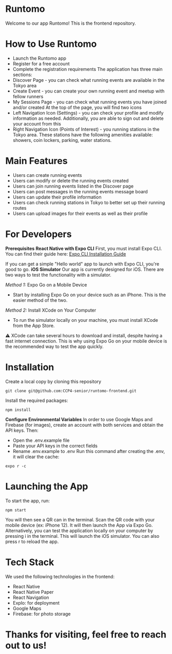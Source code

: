 # Runtomo
Welcome to our app Runtomo! This is the frontend repository.
# How to Use Runtomo

* Launch the Runtomo app
* Register for a free account
* Complete the registration requirements
The application has three main sections:
* Discover Page - you can check what running events are available in the Tokyo area
* Create Event - you can create your own running event and meetup with fellow runners
* My Sessions Page - you can check what running events you have joined and/or created
At the top of the page, you will find two icons
* Left Navigation Icon (Settings) - you can check your profile and modify information as needed. Additionally, you are able to sign out and delete your account from this
* Right Navigation Icon (Points of Interest) - you running stations in the Tokyo area. These stations have the following amenities available: showers, coin lockers, parking, water stations.
# Main Features
* Users can create running events
* Users can modify or delete the running events created
* Users can join running events listed in the Discover page
* Users can post messages in the running events message board
* Users can update their profile information
* Users can check running stations in Tokyo to better set up their running routes
* Users can upload images for their events as well as their profile
# For Developers
**Prerequisites**
**React Native with Expo CLI**
First, you must install Expo CLI. You can find their guide here:
[Expo CLI Installation Guide](https://docs.expo.dev/get-started/installation/)

If you can get a simple "Hello world" app to launch with Expo CLI, you're good to go.
**iOS Simulator**
Our app is currently designed for iOS. There are two ways to test the functionality with a simulator.

*Method 1:* Expo Go on a Mobile Device
* Start by installing Expo Go on your device such as an iPhone. This is the easier method of the two.

*Method 2:* Install XCode on Your Computer
* To run the simulator locally on your machine, you must install XCode from the App Store.

⚠️ XCode can take several hours to download and install, despite having a fast internet connection. This is why using Expo Go on your mobile device is the recommended way to test the app quickly.
# Installation
Create a local copy by cloning this repository
```
git clone git@github.com:CCP4-senior/runtomo-frontend.git
```
Install the required packages:
```
npm install
```
**Configure Environmental Variables**
In order to use Google Maps and Firebase (for images), create an account with both services and obtain the API keys.
Then:
* Open the .env.example file
* Paste your API keys in the correct fields
* Rename .env.example to .env
Run this command after creating the .env, it will clear the cache:
```
expo r -c
```
# Launching the App
To start the app, run:
```
npm start
```
You will then see a QR can in the terminal. Scan the QR code with your mobile device (ex: iPhone 12). It will then launch the App via Expo Go.
Alternatively, you can test the application locally on your computer by pressing i in the terminal. This will launch the iOS simulator.
You can also press r to reload the app.
# Tech Stack
We used the following technologies in the frontend:
* React Native
* React Native Paper
* React Navigation
* Explo: for deployment
* Google Maps
* Firebase: for photo storage

# Thanks for visiting, feel free to reach out to us!
